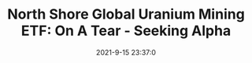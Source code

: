 ---
"title": "North Shore Global Uranium Mining ETF: On A Tear - Seeking Alpha"
"date": "2021-9-15 23:37:0"
"feed_name": "GOOGLENEWSMINING"
"feed_website": "https://news.google.com/search?q=mining%2Bincident&hl=en-US&gl=US&ceid=US:en"
"feed_rss": "https://news.google.com/rss/search?q=mining%2Bincident&hl=en-US&gl=US&ceid=US:en"
"link": "https://seekingalpha.com/article/4455461-north-shore-global-uranium-mining-etf-on-a-tear"
"file": "_posts/2021-1-1-29bd3831a30c575d26f33f96b5d24362339bdb5c.md"
"accident": "0"
"drilling": "0"
---